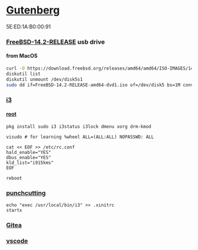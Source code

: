 # [Gutenberg](https://en.wikipedia.org/wiki/Johannes_Gutenberg)
5E:ED:1A:B0:00:91
### [FreeBSD-14.2-RELEASE](https://docs.freebsd.org/en/books/handbook/bsdinstall/#bsdinstall-usb) usb drive
#### from MacOS
```zsh
curl -O https://download.freebsd.org/releases/amd64/amd64/ISO-IMAGES/14.2/FreeBSD-14.2-RELEASE-amd64-dvd1.iso
diskutil list
diskutil unmount /dev/disk5s1   
sudo dd if=FreeBSD-14.2-RELEASE-amd64-dvd1.iso of=/dev/disk5 bs=1M conv=sync
```
### [i3](https://i3wm.org/docs/)
#### [root](https://docs.freebsd.org/en/articles/new-users/#in-and-out)
```
pkg install sudo i3 i3status i3lock dmenu xorg drm-kmod

visudo # for learning %wheel ALL=(ALL:ALL) NOPASSWD: ALL

cat << EOF >> /etc/rc.conf
hald_enable="YES"
dbus_enable="YES"
kld_list="i915kms"
EOF

reboot
```
### [punchcutting](https://github.com/punchcutting)
```
echo "exec /usr/local/bin/i3" >> .xinitrc
startx
```

### [Gitea](https://docs.gitea.com/installation/install-from-package#freebsd)
### [vscode](https://freebsdfoundation.org/resource/how-to-use-vs-code-on-freebsd/)
